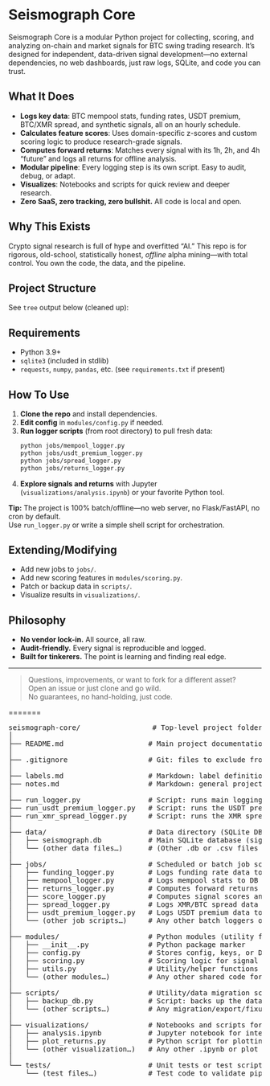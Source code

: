 
# Seismograph Core

Seismograph Core is a modular Python project for collecting, scoring, and analyzing on-chain and market signals for BTC swing trading research. It’s designed for independent, data-driven signal development—no external dependencies, no web dashboards, just raw logs, SQLite, and code you can trust.

## What It Does

- **Logs key data**: BTC mempool stats, funding rates, USDT premium, BTC/XMR spread, and synthetic signals, all on an hourly schedule.
- **Calculates feature scores**: Uses domain-specific z-scores and custom scoring logic to produce research-grade signals.
- **Computes forward returns**: Matches every signal with its 1h, 2h, and 4h “future” and logs all returns for offline analysis.
- **Modular pipeline**: Every logging step is its own script. Easy to audit, debug, or adapt.
- **Visualizes**: Notebooks and scripts for quick review and deeper research.
- **Zero SaaS, zero tracking, zero bullshit.** All code is local and open.

## Why This Exists

Crypto signal research is full of hype and overfitted “AI.” This repo is for rigorous, old-school, statistically honest, *offline* alpha mining—with total control. You own the code, the data, and the pipeline.

## Project Structure

See `tree` output below (cleaned up):


## Requirements

- Python 3.9+  
- `sqlite3` (included in stdlib)  
- `requests`, `numpy`, `pandas`, etc. (see `requirements.txt` if present)

## How To Use

1. **Clone the repo** and install dependencies.
2. **Edit config** in `modules/config.py` if needed.
3. **Run logger scripts** (from root directory) to pull fresh data:
    ```sh
    python jobs/mempool_logger.py
    python jobs/usdt_premium_logger.py
    python jobs/spread_logger.py
    python jobs/returns_logger.py
    ```
4. **Explore signals and returns** with Jupyter (`visualizations/analysis.ipynb`) or your favorite Python tool.

**Tip:** The project is 100% batch/offline—no web server, no Flask/FastAPI, no cron by default.  
Use `run_logger.py` or write a simple shell script for orchestration.

## Extending/Modifying

- Add new jobs to `jobs/`.
- Add new scoring features in `modules/scoring.py`.
- Patch or backup data in `scripts/`.
- Visualize results in `visualizations/`.

## Philosophy

- **No vendor lock-in.** All source, all raw.
- **Audit-friendly.** Every signal is reproducible and logged.
- **Built for tinkerers.** The point is learning and finding real edge.

---

> Questions, improvements, or want to fork for a different asset?  
> Open an issue or just clone and go wild.  
> No guarantees, no hand-holding, just code.

=======
<pre>seismograph-core/                 # Top-level project folder
│
├── README.md                    # Main project documentation (start here!)
│
├── .gitignore                   # Git: files to exclude from version control
│
├── labels.md                    # Markdown: label definitions/documentation
├── notes.md                     # Markdown: general project notes
│
├── run_logger.py                # Script: runs main logging process (core signals logger)
├── run_usdt_premium_logger.py   # Script: runs the USDT premium logger
├── run_xmr_spread_logger.py     # Script: runs the XMR spread logger
│
├── data/                        # Data directory (SQLite DBs, CSVs, etc)
│   ├── seismograph.db           # Main SQLite database (signals, returns, etc.)
│   └── (other data files…)      # (Other .db or .csv files if present)
│
├── jobs/                        # Scheduled or batch job scripts
│   ├── funding_logger.py        # Logs funding rate data to DB
│   ├── mempool_logger.py        # Logs mempool stats to DB
│   ├── returns_logger.py        # Computes forward returns and logs them to DB
│   ├── score_logger.py          # Computes signal scores and logs them to DB
│   ├── spread_logger.py         # Logs XMR/BTC spread data to DB
│   ├── usdt_premium_logger.py   # Logs USDT premium data to DB
│   └── (other job scripts…)     # Any other batch loggers or updaters
│
├── modules/                     # Python modules (utility functions, API wrappers, scoring logic)
│   ├── __init__.py              # Python package marker
│   ├── config.py                # Stores config, keys, or DB paths
│   ├── scoring.py               # Scoring logic for signal calculation
│   ├── utils.py                 # Utility/helper functions
│   └── (other modules…)         # Any other shared code for import
│
├── scripts/                     # Utility/data migration scripts (rarely run, not core pipeline)
│   ├── backup_db.py             # Script: backs up the database (manual or scheduled)
│   └── (other scripts…)         # Any migration/export/fixup scripts
│
├── visualizations/              # Notebooks and scripts for visualization/analysis
│   ├── analysis.ipynb           # Jupyter notebook for interactive analysis
│   ├── plot_returns.py          # Python script for plotting returns
│   └── (other visualization…)   # Any other .ipynb or plot scripts
│
└── tests/                       # Unit tests or test scripts (if present)
    └── (test files…)            # Test code to validate pipeline</pre>


